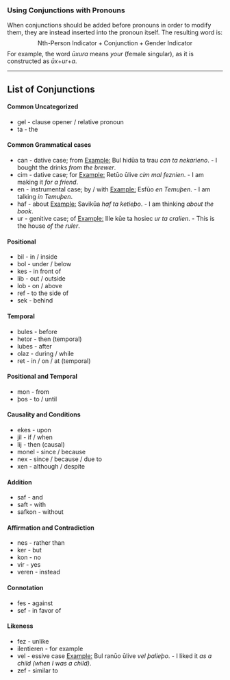 ### Using Conjunctions with Pronouns

When conjunctions should be added before pronouns in order to modify them, they are instead inserted into the pronoun itself. The resulting word is:
$$\text{Nth-Person Indicator}+\text{Conjunction}+\text{Gender Indicator}$$
For example, the word *ūxura* means *your* (female singular), as it is constructed as *ūx*+*ur*+*a*.
- - -
## List of Conjunctions
#### Common Uncategorized
* gel - clause opener / relative pronoun
* ta - the
#### Common Grammatical cases
* can - dative case; from
	<u>Example:</u> Bul hidūa ta trau *can ta nekarieno*. - I bought the drinks *from the brewer*.
* cim - dative case; for
	<u>Example:</u> Retūo ūlive *cim mal feznien*. - I am making it *for a friend*.
* en - instrumental case; by / with
	<u>Example:</u> Esfūo *en Temuþen*. - I am talking *in Temuþen*.
* haf - about
	<u>Example:</u> Savikūa *haf ta ketieþo*. - I am thinking *about the book*.
* ur - genitive case; of
	<u>Example:</u> IIle kūe ta hosiec *ur ta cralien*. - This is the house *of the ruler*.
#### Positional
* bil - in / inside
* bol - under / below
* kes - in front of
* lib - out / outside
* lob - on / above
* ref - to the side of
* sek - behind
#### Temporal
* bules - before
* hetor - then (temporal)
* lubes - after
* olaz - during / while
* ret - in / on / at (temporal)
#### Positional and Temporal
* mon - from
* þos - to / until
#### Causality and Conditions
* ekes - upon
* jil - if / when
* lij - then (causal)
* monel - since / because
* nex - since / because / due to
* xen - although / despite
#### Addition
* saf - and
* saft - with
* safkon - without
#### Affirmation and Contradiction
- nes - rather than
- ker - but
- kon - no
- vir - yes
- veren - instead
#### Connotation
* fes - against
* sef - in favor of
#### Likeness
* fez - unlike
* ilentieren - for example
* vel - essive case
	<u>Example:</u> Bul ranūo ūlive *vel þalieþo*. - I liked it *as a child (when I was a child)*.
* zef - similar to